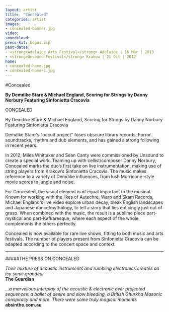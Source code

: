 ```yaml
---
layout: artist
title:  "Concealed"
categories: artist
images:
- concealed-banner.jpg
video:
soundcloud:
press-kit: bogus.zip 
past-dates:
- <strong>Adelaide Arts Festival</strong> Adelaide | 16 Mar | 2013
- <strong>Unsound Festival</strong> Krakow | 21 Oct | 2012
home:
- concealed-home.jpg
- concealed-home-c.jpg
---
```


#Concealed

**By Demdike Stare & Michael England, Scoring for Strings by Danny Norbury Featuring Sinfonietta Cracovia**  

CONCEALED

By Demdike Stare & Michael England, Scoring for Strings by Danny Norbury Featuring Sinfonietta Cracovia

Demdike Stare's "occult project" fuses obscure library records, horror soundtracks, rhythm and dub elements, and has gained a strong following in recent years.

In 2012, Miles Whittaker and Sean Canty were commissioned by Unsound to create a special work. Teaming up with cellist/composer Danny Norbury, Concealed marks the duo’s first take on live instrumentation, making use of string players from Krakow’s Sinfonietta Cracovia. The music makes reference to a variety of Demdike influences, from lush Morricone-style movie scores to jungle and noise.

For Concealed, the visual element is of equal important to the musical. Known for working with the likes of Autechre, Warp and Skam Records, Michael England's live video explore urban decay, bleak English landscapes and Japanese dance/mythology, to tell a story that lies enticingly just out of grasp. When combined with the music, the result is a sublime piece part-mystical and part-Kafkaresque, where each aspect of the whole complements the others perfectly. 

Concealed is now available for rare live shows, fitting to both music and arts festivals. The number of players present from Sinfonietta Cracovia can be adapted according to the concert space and context.

- - - 

#####THE PRESS ON CONCEALED

*Their mixture of acoustic instruments and rumbling electronics creates an icy sonic grandeur*  
**The Guardian**

*...a marvellous interplay of the acoustic & electronic over projected sequences: a ballet of desire and slow bleeding, a British Ghurkha Masonic conspiracy and more. There were some truly magical moments*  
**absinthe.com.au**